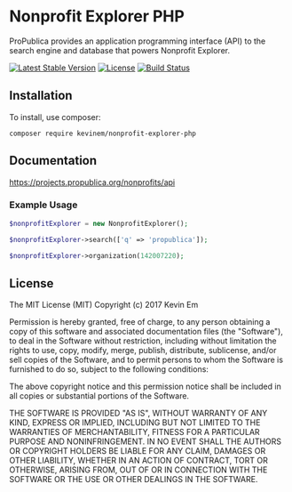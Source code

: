 # Nonprofit Explorer PHP

ProPublica provides an application programming interface (API) to the search engine and database that powers Nonprofit Explorer.

[![Latest Stable Version](https://poser.pugx.org/kevinem/nonprofit-explorer-php/v/stable?format=flat-square)](https://packagist.org/packages/kevinem/nonprofit-explorer-php)
[![License](https://poser.pugx.org/kevinem/nonprofit-explorer-php/license?format=flat-square)](https://packagist.org/packages/kevinem/nonprofit-explorer-php)
[![Build Status](https://travis-ci.org/kevinem/nonprofit-explorer-php.svg?branch=master)](https://travis-ci.org/kevinem/nonprofit-explorer-php)

## Installation

To install, use composer:

```
composer require kevinem/nonprofit-explorer-php
```

## Documentation

https://projects.propublica.org/nonprofits/api

### Example Usage

```php
$nonprofitExplorer = new NonprofitExplorer();

$nonprofitExplorer->search(['q' => 'propublica']);

$nonprofitExplorer->organization(142007220);
```

## License 

The MIT License (MIT)
Copyright (c) 2017 Kevin Em

Permission is hereby granted, free of charge, to any person obtaining a copy of this software and associated
documentation files (the "Software"), to deal in the Software without restriction, including without limitation
the rights to use, copy, modify, merge, publish, distribute, sublicense, and/or sell copies of the Software,
and to permit persons to whom the Software is furnished to do so, subject to the following conditions:

The above copyright notice and this permission notice shall be included in all copies or substantial portions of
the Software.

THE SOFTWARE IS PROVIDED "AS IS", WITHOUT WARRANTY OF ANY KIND, EXPRESS OR IMPLIED, INCLUDING BUT NOT LIMITED
TO THE WARRANTIES OF MERCHANTABILITY, FITNESS FOR A PARTICULAR PURPOSE AND NONINFRINGEMENT. IN NO EVENT SHALL
THE AUTHORS OR COPYRIGHT HOLDERS BE LIABLE FOR ANY CLAIM, DAMAGES OR OTHER LIABILITY, WHETHER IN AN ACTION OF
CONTRACT, TORT OR OTHERWISE, ARISING FROM, OUT OF OR IN CONNECTION WITH THE SOFTWARE OR THE USE OR OTHER DEALINGS
IN THE SOFTWARE.
